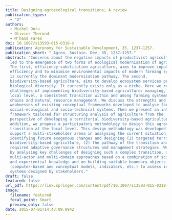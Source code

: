 ```yaml
---
title: Designing agroecological transitions; A review
publication_types:
  - "2"
authors:
  - Michel Duru
  - Olivier Therond
  - M’hand Fares
doi: 10.1007/s13593-015-0318-x
publication: Agronomy for Sustainable Development, 35, 1237–1257.
publication_short: " Agron. Sustain. Dev, 35, 1237–1257."
abstract: "Concerns about the negative impacts of productivist agriculture have
  led to the emergence of two forms of ecological modernisation of agriculture.
  The first, efficiency-substitution agriculture, aims to improve input use
  efficiency and to minimise environmental impacts of modern farming systems. It
  is currently the dominant modernisation pathway. The second,
  biodiversity-based agriculture, aims to develop ecosystem services provided by
  biological diversity. It currently exists only as a niche. Here we review
  challenges of implementing biodiversity-based agriculture: managing, at the
  local level, a consistent transition within and among farming systems, supply
  chains and natural resource management. We discuss the strengths and
  weaknesses of existing conceptual frameworks developed to analyse farming,
  social-ecological and socio-technical systems. Then we present an integrative
  framework tailored for structuring analysis of agriculture from the
  perspective of developing a territorial biodiversity-based agriculture. In
  addition, we propose a participatory methodology to design this agroecological
  transition at the local level. This design methodology was developed to
  support a multi-stakeholder arena in analysing the current situation,
  identifying future exogenous changes and designing (1) targeted territorial
  biodiversity-based agriculture, (2) the pathway of the transition and (3) the
  required adaptive governance structures and management strategies. We conclude
  by analysing key challenges of designing such a complex transition, developing
  multi-actor and multi-domain approaches based on a combination of scientific
  and experiential knowledge and on building suitable boundary objects
  (computer-based and conceptual models, indicators, etc.) to assess innovative
  systems designed by stakeholders."
draft: false
featured: false
url_pdf: https://link.springer.com/content/pdf/10.1007/s13593-015-0318-x.pdf
image:
  filename: featured
  focal_point: Smart
  preview_only: false
date: 2015-07-01T14:43:09.094Z
---
```

